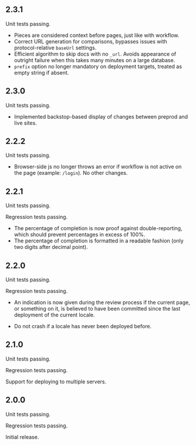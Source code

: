 ## 2.3.1

Unit tests passing.

* Pieces are considered context before pages, just like with workflow.
* Correct URL generation for comparisons, bypasses issues with protocol-relative `baseUrl` settings.
* Efficient algorithm to skip docs with no `_url`. Avoids appearance of outright failure when this takes many minutes on a large database.
* `prefix` option no longer mandatory on deployment targets, treated as empty string if absent.

## 2.3.0

Unit tests passing.

* Implemented backstop-based display of changes between preprod and live sites.

## 2.2.2

Unit tests passing.

* Browser-side js no longer throws an error if workflow is not active
on the page (example: `/login`). No other changes.

## 2.2.1

Unit tests passing.

Regression tests passing.

* The percentage of completion is now proof against double-reporting, which should prevent percentages in excess of 100%.
* The percentage of completion is formatted in a readable fashion (only two digits after decimal point).

## 2.2.0

Unit tests passing.

Regression tests passing.

* An indication is now given during the review process if the current page, or something on it, is believed to have been committed since the last deployment of the current locale.

* Do not crash if a locale has never been deployed before.

## 2.1.0

Unit tests passing.

Regression tests passing.

Support for deploying to multiple servers.

## 2.0.0

Unit tests passing.

Regression tests passing.

Initial release.
